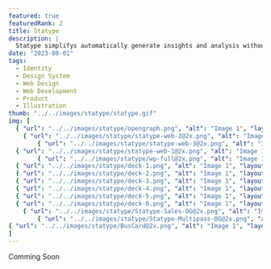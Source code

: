 ```yaml
---
featured: true
featuredRank: 2
title: Statype
description: |
  Statype simplifys automatically generate insights and analysis without writing a single line of SQL or building custom dashboards
date: "2023-08-01"
tags:
  - Identity
  - Design System
  - Web Design
  - Web Development
  - Product
  - Illustration
thumb: "../../images/statype/statype.gif"
img: [
  { "url": "../../images/statype/opengraph.png", "alt": "Image 1", "layout": "full" },
    { "url": "../../images/statype/statype-web-2@2x.png", "alt": "Image 1", "layout": "two" },
        { "url": "../../images/statype/statype-web-3@2x.png", "alt": "Image 1", "layout": "two" },
  { "url": "../../images/statype/statype-web-1@2x.png", "alt": "Image 1", "layout": "full" },
        { "url": "../../images/statype/wp-full@2x.png", "alt": "Image 1", "layout": "full" },
  { "url": "../../images/statype/deck-1.png", "alt": "Image 1", "layout": "two" },
  { "url": "../../images/statype/deck-2.png", "alt": "Image 1", "layout": "two" },
  { "url": "../../images/statype/deck-3.png", "alt": "Image 1", "layout": "full" },
  { "url": "../../images/statype/deck-4.png", "alt": "Image 1", "layout": "three" },
  { "url": "../../images/statype/deck-5.png", "alt": "Image 1", "layout": "three" },
  { "url": "../../images/statype/deck-6.png", "alt": "Image 1", "layout": "three" },
    { "url": "../../images/statype/Statype-Sales-OG@2x.png", "alt": "Image 1", "layout": "two" },
        { "url": "../../images/statype/Statype-Multipass-OG@2x.png", "alt": "Image 1", "layout": "two" },
{ "url": "../../images/statype/BusCard@2x.png", "alt": "Image 1", "layout": "two" },
]
---
```


Comming Soon

<!-- Statype simplifys automatically generate insights and analysis without writing a single line of SQL or building custom dashboards. Building on an existing logo we expanded the brand to include a new color palette, typography, and illustration style. This new identity was built from the ground up to be flexible and built to scale as the company grows. -->
